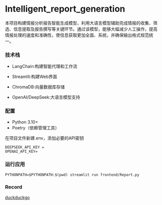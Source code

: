 # Intelligent_report_generation

本项目构建情报分析报告智能生成模型，利用大语言模型辅助完成情报的收集、筛选、信息提取及报告撰写等关键环节。通过该模型，能够大幅减少人工操作，提高情报处理的速度和准确性，使信息获取更加全面、系统，并确保输出格式规范统一。

### 技术栈

* LangChain:构建智能代理和工作流
* Streamlit:构建Web界面

* ChromaDB:向量数据库存储
* OpenAI/DeepSeek:大语言模型支持

### 配置

* Python 3.10+
* Poetry（依赖管理工具）

在项目文件新建.env，添加必要的API密钥

```
DEEPSEEK_API_KEY = 
OPENAI_API_KEY=
```

### 运行应用

```
PYTHONPATH=$PYTHONPATH:$(pwd) streamlit run frontend/Report.py
```

### Record

[duckduckgo](https://blog.csdn.net/gitblog_01234/article/details/143042489)
